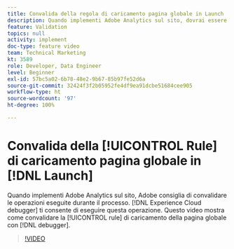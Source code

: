 ```yaml
---
title: Convalida della regola di caricamento pagina globale in Launch
description: Quando implementi Adobe Analytics sul sito, dovrai essere in grado di convalidare le operazioni eseguite durante il processo. Experience Cloud Debugger pronto ad aiutare. Questo video mostra come convalidare la regola di caricamento pagina globale con il debugger.
feature: Validation
topics: null
activity: implement
doc-type: feature video
team: Technical Marketing
kt: 3589
role: Developer, Data Engineer
level: Beginner
exl-id: 57bc5a02-6b78-48e2-9b67-85b97fe52d6a
source-git-commit: 32424f3f2b05952fe4df9ea91dcbe51684cee905
workflow-type: ht
source-wordcount: '97'
ht-degree: 100%

---
```


# Convalida della [!UICONTROL Rule] di caricamento pagina globale in [!DNL Launch]

Quando implementi Adobe Analytics sul sito, Adobe consiglia di convalidare le operazioni eseguite durante il processo. [!DNL Experience Cloud debugger] ti consente di eseguire questa operazione. Questo video mostra come convalidare la [!UICONTROL rule] di caricamento della pagina globale con [!DNL debugger].

>[!VIDEO](https://video.tv.adobe.com/v/28776/?quality=12)
